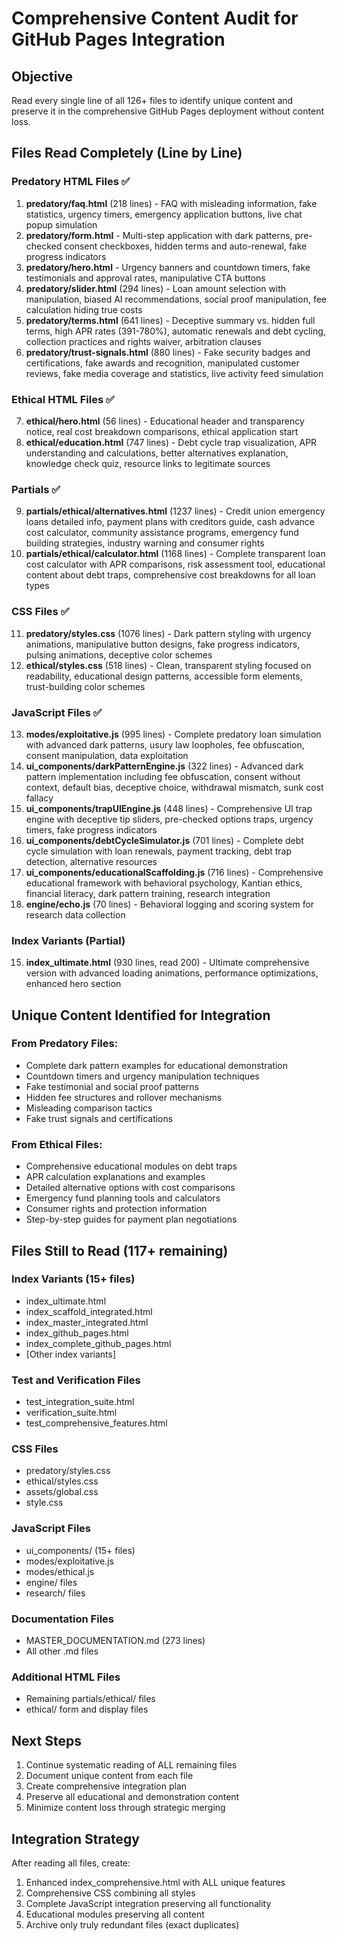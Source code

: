 # Comprehensive Content Audit for GitHub Pages Integration

## Objective
Read every single line of all 126+ files to identify unique content and preserve it in the comprehensive GitHub Pages deployment without content loss.

## Files Read Completely (Line by Line)

### Predatory HTML Files ✅
1. **predatory/faq.html** (218 lines) - FAQ with misleading information, fake statistics, urgency timers, emergency application buttons, live chat popup simulation
2. **predatory/form.html** - Multi-step application with dark patterns, pre-checked consent checkboxes, hidden terms and auto-renewal, fake progress indicators
3. **predatory/hero.html** - Urgency banners and countdown timers, fake testimonials and approval rates, manipulative CTA buttons
4. **predatory/slider.html** (294 lines) - Loan amount selection with manipulation, biased AI recommendations, social proof manipulation, fee calculation hiding true costs
5. **predatory/terms.html** (641 lines) - Deceptive summary vs. hidden full terms, high APR rates (391-780%), automatic renewals and debt cycling, collection practices and rights waiver, arbitration clauses
6. **predatory/trust-signals.html** (880 lines) - Fake security badges and certifications, fake awards and recognition, manipulated customer reviews, fake media coverage and statistics, live activity feed simulation

### Ethical HTML Files ✅
7. **ethical/hero.html** (56 lines) - Educational header and transparency notice, real cost breakdown comparisons, ethical application start
8. **ethical/education.html** (747 lines) - Debt cycle trap visualization, APR understanding and calculations, better alternatives explanation, knowledge check quiz, resource links to legitimate sources

### Partials ✅  
9. **partials/ethical/alternatives.html** (1237 lines) - Credit union emergency loans detailed info, payment plans with creditors guide, cash advance cost calculator, community assistance programs, emergency fund building strategies, industry warning and consumer rights
10. **partials/ethical/calculator.html** (1168 lines) - Complete transparent loan cost calculator with APR comparisons, risk assessment tool, educational content about debt traps, comprehensive cost breakdowns for all loan types

### CSS Files ✅
11. **predatory/styles.css** (1076 lines) - Dark pattern styling with urgency animations, manipulative button designs, fake progress indicators, pulsing animations, deceptive color schemes
12. **ethical/styles.css** (518 lines) - Clean, transparent styling focused on readability, educational design patterns, accessible form elements, trust-building color schemes

### JavaScript Files ✅
13. **modes/exploitative.js** (995 lines) - Complete predatory loan simulation with advanced dark patterns, usury law loopholes, fee obfuscation, consent manipulation, data exploitation
14. **ui_components/darkPatternEngine.js** (322 lines) - Advanced dark pattern implementation including fee obfuscation, consent without context, default bias, deceptive choice, withdrawal mismatch, sunk cost fallacy
15. **ui_components/trapUIEngine.js** (448 lines) - Comprehensive UI trap engine with deceptive tip sliders, pre-checked options traps, urgency timers, fake progress indicators
16. **ui_components/debtCycleSimulator.js** (701 lines) - Complete debt cycle simulation with loan renewals, payment tracking, debt trap detection, alternative resources
17. **ui_components/educationalScaffolding.js** (716 lines) - Comprehensive educational framework with behavioral psychology, Kantian ethics, financial literacy, dark pattern training, research integration
18. **engine/echo.js** (70 lines) - Behavioral logging and scoring system for research data collection

### Index Variants (Partial)
15. **index_ultimate.html** (930 lines, read 200) - Ultimate comprehensive version with advanced loading animations, performance optimizations, enhanced hero section

## Unique Content Identified for Integration

### From Predatory Files:
- Complete dark pattern examples for educational demonstration
- Countdown timers and urgency manipulation techniques  
- Fake testimonial and social proof patterns
- Hidden fee structures and rollover mechanisms
- Misleading comparison tactics
- Fake trust signals and certifications

### From Ethical Files:
- Comprehensive educational modules on debt traps
- APR calculation explanations and examples
- Detailed alternative options with cost comparisons
- Emergency fund planning tools and calculators
- Consumer rights and protection information
- Step-by-step guides for payment plan negotiations

## Files Still to Read (117+ remaining)

### Index Variants (15+ files)
- index_ultimate.html
- index_scaffold_integrated.html
- index_master_integrated.html
- index_github_pages.html
- index_complete_github_pages.html
- [Other index variants]

### Test and Verification Files
- test_integration_suite.html
- verification_suite.html 
- test_comprehensive_features.html

### CSS Files
- predatory/styles.css
- ethical/styles.css
- assets/global.css
- style.css

### JavaScript Files  
- ui_components/ (15+ files)
- modes/exploitative.js
- modes/ethical.js
- engine/ files
- research/ files

### Documentation Files
- MASTER_DOCUMENTATION.md (273 lines)
- All other .md files

### Additional HTML Files
- Remaining partials/ethical/ files
- ethical/ form and display files

## Next Steps
1. Continue systematic reading of ALL remaining files
2. Document unique content from each file
3. Create comprehensive integration plan
4. Preserve all educational and demonstration content
5. Minimize content loss through strategic merging

## Integration Strategy
After reading all files, create:
1. Enhanced index_comprehensive.html with ALL unique features
2. Comprehensive CSS combining all styles  
3. Complete JavaScript integration preserving all functionality
4. Educational modules preserving all content
5. Archive only truly redundant files (exact duplicates)
